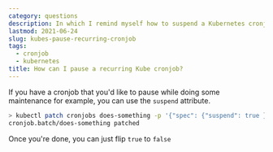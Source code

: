 ```yaml
---
category: questions
description: In which I remind myself how to suspend a Kubernetes cronjob
lastmod: 2021-06-24
slug: kubes-pause-recurring-cronjob
tags:
  - cronjob
  - kubernetes
title: How can I pause a recurring Kube cronjob?
---
```

If you have a cronjob that you'd like to pause while doing some maintenance for example, you can use the `suspend` attribute.

```bash
> kubectl patch cronjobs does-something -p '{"spec": {"suspend": true }}'
cronjob.batch/does-something patched
```

Once you're done, you can just flip `true` to `false`
